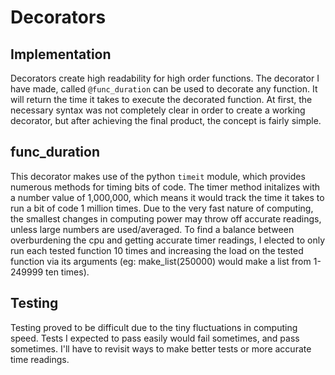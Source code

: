# Decorators

## Implementation

Decorators create high readability for high order functions. The decorator I have made, called ```@func_duration``` can be used to
decorate any function. It will return the time it takes to execute the decorated function. At first, the necessary syntax was not completely clear in order to create a working decorator, but after achieving the final product, the concept is fairly simple.

## func_duration

This decorator makes use of the python ```timeit``` module, which provides numerous methods for timing bits of code. The timer method initalizes with a number value of 1,000,000, which means it would track the time it takes to run a bit of code 1 million times. Due to the very fast nature of computing, the smallest changes in computing power may throw off accurate readings, unless large numbers are used/averaged. To find a balance between overburdening the cpu and getting accurate timer readings, I elected to only run each tested function 10 times and increasing the load on the tested function via its arguments (eg: make_list(250000) would make a list from 1-249999 ten times).

## Testing

Testing proved to be difficult due to the tiny fluctuations in computing speed. Tests I expected to pass easily would fail sometimes, and pass sometimes. I'll have to revisit ways to make better tests or more accurate time readings.
